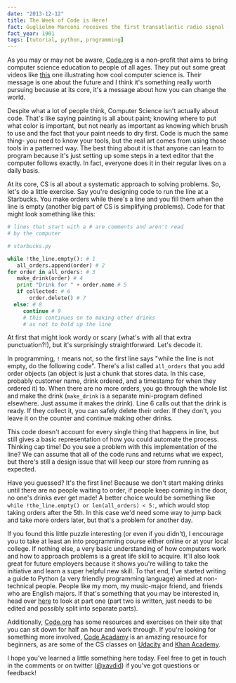 ```yaml
---
date: "2013-12-12"
title: The Week of Code is Here!
fact: Guglielmo Marconi receives the first transatlantic radio signal (the letter "S" [***] in Morse Code), at Signal Hill in St John's, Newfoundland
fact_year: 1901
tags: [tutorial, python, programming]
---
```


As you may or may not be aware, [Code.org](https://code.org/learn) is a non-profit that aims to bring computer science education to people of all ages. They put out some great videos like [this](https://www.youtube.com/watch?v=FC5FbmsH4fw) one illustrating how cool computer science is. Their message is one about the future and I think it's something really worth pursuing because at its core, it's a message about how you can change the world.

Despite what a lot of people think, Computer Science isn't actually about code. That's like saying painting is all about paint; knowing where to put what color is important, but not nearly as important as knowing which brush to use and the fact that your paint needs to dry first. Code is much the same thing- you need to know your tools, but the real art comes from using those tools in a patterned way. The best thing about it is that anyone can learn to program because it's just setting up some steps in a text editor that the computer follows exactly. In fact, everyone does it in their regular lives on a daily basis.

At its core, CS is all about a systematic approach to solving problems. So, let's do a little exercise. Say you're designing code to run the line at a Starbucks. You make orders while there's a line and you fill them when the line is empty (another big part of CS is simplifying problems). Code for that might look something like this:

```python
# lines that start with a # are comments and aren't read
# by the computer

# starbucks.py

while !the_line.empty(): # 1
   all_orders.append(order) # 2
for order in all_orders: # 3
   make_drink(order) # 4
   print "Drink for " + order.name # 5
   if collected: # 6
       order.delete() # 7
  else: # 8
     continue # 9
     # this continues on to making other drinks
     # as not to hold up the line
```

At first that might look wordy or scary (what's with all that extra punctuation?!), but it's surprisingly straightforward. Let's decode it.

In programming, `!` means not, so the first line says "while the line is not empty, do the following code". There's a list called `all_orders` that you add order objects (an object is just a chunk that stores data. In this case, probably customer name, drink ordered, and a timestamp for when they ordered it) to. When there are no more orders, you go through the whole list and make the drink (`make_drink` is a separate mini-program defined elsewhere. Just assume it makes the drink). Line 6 calls out that the drink is ready. If they collect it, you can safely delete their order. If they don't, you leave it on the counter and continue making other drinks.

This code doesn't account for every single thing that happens in line, but still gives a basic representation of how you could automate the process. Thinking cap time! Do you see a problem with this implementation of the line? We can assume that all of the code runs and returns what we expect, but there's still a design issue that will keep our store from running as expected.

Have you guessed? It's the first line! Because we don't start making drinks until there are no people waiting to order, if people keep coming in the door, no one's drinks ever get made! A better choice would be something like `while !the_line.empty() or len(all_orders) < 5:`, which would stop taking orders after the 5th. In this case we'd need some way to jump back and take more orders later, but that's a problem for another day.

If you found this little puzzle interesting (or even if you didn't), I encourage you to take at least an into programming course either online or at your local college. If nothing else, a very basic understanding of how computers work and how to approach problems is a great life skill to acquire. It'll also look great for future employers because it shows you're willing to take the initiative and learn a super helpful new skill. To that end, I've started writing a guide to Python (a very friendly programming language) aimed at non-technical people. People like my mom, my music-major friend, and friends who are English majors. If that's something that you may be interested in, head over [here](/blog/2013/10/16/what-is-a-python) to look at part one (part two is written, just needs to be edited and possibly split into separate parts).

Additionally, [Code.org](https://code.org/learn) has some resources and exercises on their site that you can sit down for half an hour and work through. If you're looking for something more involved, [Code Acadamy](https://www.codeacademy.com) is an amazing resource for beginners, as are some of the CS classes on [Udacity](https://www.udacity.com/course/cs101) and [Khan Academy](http://www.khanacademy.org/hour-of-code/hour-of-code-tutorial/v/welcome-hour-of-code).

I hope you've learned a little something here today. Feel free to get in touch in the comments or on twitter ([@xavdid](http://www.twitter.com/xavdid)) if you've got questions or feedback!
